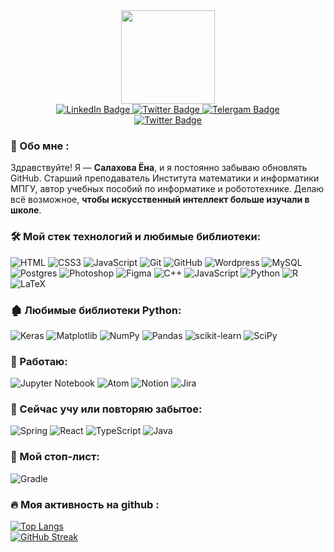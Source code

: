 <div id="header" align="center">
  <img src="https://i.ibb.co/GTDc356/IMG-7288.png" width="150" />
</div>
<div id="badges" align="center">
  <a href="https://www.linkedin.com/in/s-yona/">
    <img src="https://img.shields.io/badge/LinkedIn-blue?style=for-the-badge&logo=linkedin&logoColor=white" alt="LinkedIn Badge"/>
  </a>
  <a href="twitter.com/an_genzel">
    <img src="https://img.shields.io/badge/Twitter-blue?style=for-the-badge&logo=twitter&logoColor=white" alt="Twitter Badge"/>
  </a>
   <a href="t.me/brfox">
    <img src="https://img.shields.io/badge/Telegram-2CA5E0?style=for-the-badge&logo=telegram&logoColor=white" alt="Telergam Badge"/>
  </a>
 
  <br>
   <a href="vk.com/remydes">
    <img src="https://img.shields.io/badge/vk-remydes-blue" alt="Twitter Badge"/>
  </a>
</div>

### 🦊 Обо мне :
Здравствуйте! Я — **Салахова Ёна**, и я постоянно забываю обновлять GitHub. Старший преподаватель Института математики и информатики МПГУ, автор учебных пособий по информатике и робототехнике. Делаю всё возможное, **чтобы искусственный интеллект больше изучали в школе**.

### :hammer_and_wrench: Мой стек технологий и любимые библиотеки:
![HTML](https://img.shields.io/badge/-HTML-333?style=for-the-badge&logo=html5)
![CSS3](https://img.shields.io/badge/css3-%231572B6.svg?style=for-the-badge&logo=css3&logoColor=white)
![JavaScript](https://img.shields.io/badge/-JavaScript-333?style=for-the-badge&logo=javascript)
![Git](https://img.shields.io/badge/-Git-333?style=for-the-badge&logo=Git)
![GitHub](https://img.shields.io/badge/-GitHub-333?style=for-the-badge&logo=GitHub)
![Wordpress](https://img.shields.io/badge/-Wordpress-333?style=for-the-badge&logo=Wordpress&logoColor=blue)
![MySQL](https://img.shields.io/badge/-MySQL-333?style=for-the-badge)
![Postgres](https://img.shields.io/badge/postgres-%23316192.svg?style=for-the-badge&logo=postgresql&logoColor=white)
![Photoshop](https://img.shields.io/badge/-Photoshop-333?style=for-the-badge&logo=Photoshop)
![Figma](https://img.shields.io/badge/figma-%23F24E1E.svg?style=for-the-badge&logo=figma&logoColor=white)
![C++](https://img.shields.io/badge/c++-%2300599C.svg?style=for-the-badge&logo=c%2B%2B&logoColor=white)
![JavaScript](https://img.shields.io/badge/javascript-%23323330.svg?style=for-the-badge&logo=javascript&logoColor=%23F7DF1E)
![Python](https://img.shields.io/badge/python-3670A0?style=for-the-badge&logo=python&logoColor=ffdd54)
![R](https://img.shields.io/badge/r-%23276DC3.svg?style=for-the-badge&logo=r&logoColor=white)
![LaTeX](https://img.shields.io/badge/latex-%23008080.svg?style=for-the-badge&logo=latex&logoColor=white)

### 🏚️ Любимые библиотеки Python:

![Keras](https://img.shields.io/badge/Keras-%23D00000.svg?style=for-the-badge&logo=Keras&logoColor=white)
![Matplotlib](https://img.shields.io/badge/Matplotlib-%23ffffff.svg?style=for-the-badge&logo=Matplotlib&logoColor=black)
![NumPy](https://img.shields.io/badge/numpy-%23013243.svg?style=for-the-badge&logo=numpy&logoColor=white)
![Pandas](https://img.shields.io/badge/pandas-%23150458.svg?style=for-the-badge&logo=pandas&logoColor=white)
![scikit-learn](https://img.shields.io/badge/scikit--learn-%23F7931E.svg?style=for-the-badge&logo=scikit-learn&logoColor=white)
![SciPy](https://img.shields.io/badge/SciPy-%230C55A5.svg?style=for-the-badge&logo=scipy&logoColor=%white)

### 📝 Работаю:

![Jupyter Notebook](https://img.shields.io/badge/jupyter-%23FA0F00.svg?style=for-the-badge&logo=jupyter&logoColor=white)
![Atom](https://img.shields.io/badge/Atom-%2366595C.svg?style=for-the-badge&logo=atom&logoColor=white)
![Notion](https://img.shields.io/badge/Notion-%23000000.svg?style=for-the-badge&logo=notion&logoColor=white)
![Jira](https://img.shields.io/badge/jira-%230A0FFF.svg?style=for-the-badge&logo=jira&logoColor=white)


### 📕 Сейчас учу или повторяю забытое:

![Spring](https://img.shields.io/badge/spring-%236DB33F.svg?style=for-the-badge&logo=spring&logoColor=white)
![React](https://img.shields.io/badge/react-%2320232a.svg?style=for-the-badge&logo=react&logoColor=%2361DAFB)
![TypeScript](https://img.shields.io/badge/typescript-%23007ACC.svg?style=for-the-badge&logo=typescript&logoColor=white)
![Java](https://img.shields.io/badge/java-%23ED8B00.svg?style=for-the-badge&logo=java&logoColor=white)


### 🛑 Мой стоп-лист:
![Gradle](https://img.shields.io/badge/Gradle-02303A.svg?style=for-the-badge&logo=Gradle&logoColor=white)


### :fire: Моя активность на github :
[![Top Langs](https://github-readme-stats.vercel.app/api/top-langs/?username=memeko&layout=compact)](https://github.com/memeko/github-readme-stats)
<br>
[![GitHub Streak](http://github-readme-streak-stats.herokuapp.com?user=memeko&theme=neon-dark&locale=ru)](https://git.io/streak-stats)

